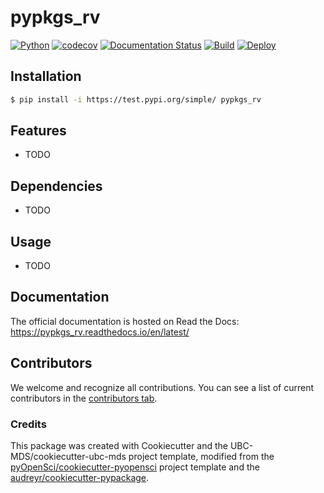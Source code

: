 # pypkgs_rv 

[![Python](https://img.shields.io/badge/python-3.9-blue)]()
[![codecov](https://codecov.io/gh/ramnathv/pypkgs_rv/branch/main/graph/badge.svg)](https://codecov.io/gh/ramnathv/pypkgs_rv)
[![Documentation Status](https://readthedocs.org/projects/pypkgs_rv/badge/?version=latest)](https://pypkgs_rv.readthedocs.io/en/latest/?badge=latest)
[![Build](https://github.com/ramnathv/pypkgs_rv/workflows/build/badge.svg)](https://github.com/ramnathv/pypkgs_rv/actions/workflows/build.yml)
[![Deploy](https://github.com/ramnathv/pypkgs_rv/actions/workflows/deploy.yml/badge.svg)](https://github.com/ramnathv/pypkgs_rv/actions/workflows/deploy.yml)


## Installation

```bash
$ pip install -i https://test.pypi.org/simple/ pypkgs_rv
```

## Features

- TODO

## Dependencies

- TODO

## Usage

- TODO

## Documentation

The official documentation is hosted on Read the Docs: https://pypkgs_rv.readthedocs.io/en/latest/

## Contributors

We welcome and recognize all contributions. You can see a list of current contributors in the [contributors tab](https://github.com/ramnathv/pypkgs_rv/graphs/contributors).

### Credits

This package was created with Cookiecutter and the UBC-MDS/cookiecutter-ubc-mds project template, modified from the [pyOpenSci/cookiecutter-pyopensci](https://github.com/pyOpenSci/cookiecutter-pyopensci) project template and the [audreyr/cookiecutter-pypackage](https://github.com/audreyr/cookiecutter-pypackage).
